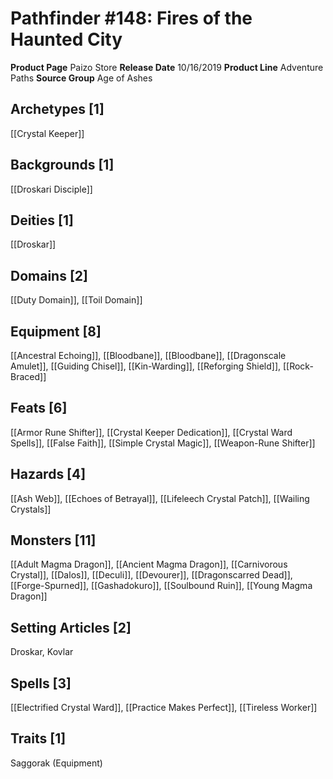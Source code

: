 ﻿---
id: '13'
name: Pathfinder 148. Fires of the Haunted City
rarity: Common
source: null
trait: null
type: Source

---
# Pathfinder #148: Fires of the Haunted City

**Product Page** Paizo Store
**Release Date** 10/16/2019
**Product Line** Adventure Paths
**Source Group** Age of Ashes

## Archetypes [1]

[[Crystal Keeper]]

## Backgrounds [1]

[[Droskari Disciple]]

## Deities [1]

[[Droskar]]

## Domains [2]

[[Duty Domain]], [[Toil Domain]]

## Equipment [8]

[[Ancestral Echoing]], [[Bloodbane]], [[Bloodbane]], [[Dragonscale Amulet]], [[Guiding Chisel]], [[Kin-Warding]], [[Reforging Shield]], [[Rock-Braced]]

## Feats [6]

[[Armor Rune Shifter]], [[Crystal Keeper Dedication]], [[Crystal Ward Spells]], [[False Faith]], [[Simple Crystal Magic]], [[Weapon-Rune Shifter]]

## Hazards [4]

[[Ash Web]], [[Echoes of Betrayal]], [[Lifeleech Crystal Patch]], [[Wailing Crystals]]

## Monsters [11]

[[Adult Magma Dragon]], [[Ancient Magma Dragon]], [[Carnivorous Crystal]], [[Dalos]], [[Deculi]], [[Devourer]], [[Dragonscarred Dead]], [[Forge-Spurned]], [[Gashadokuro]], [[Soulbound Ruin]], [[Young Magma Dragon]]

## Setting Articles [2]

Droskar, Kovlar

## Spells [3]

[[Electrified Crystal Ward]], [[Practice Makes Perfect]], [[Tireless Worker]]

## Traits [1]

Saggorak (Equipment)